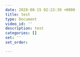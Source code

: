```yaml
---
date: 2020-08-15 02:23:39 +0000
title: test
type: Document
video_id: ''
description: test
categories: []
set: ''
set_order: 

---
```

